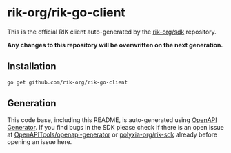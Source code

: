 # rik-org/rik-go-client

This is the official RIK client auto-generated by the [rik-org/sdk](https://github.com/rik-org/sdk) repository.

**Any changes to this repository will be overwritten on the next generation.**

## Installation

```
go get github.com/rik-org/rik-go-client
```

## Generation

This code base, including this README, is auto-generated using
[OpenAPI Generator](https://openapi-generator.tech). If you find bugs in the SDK
please check if there is an open issue at
[OpenAPITools/openapi-generator](https://github.com/OpenAPITools/openapi-generator)
or [polyxia-org/rik-sdk](https://github.com/polyxia-org/rik-sdk) already before opening an issue here.
